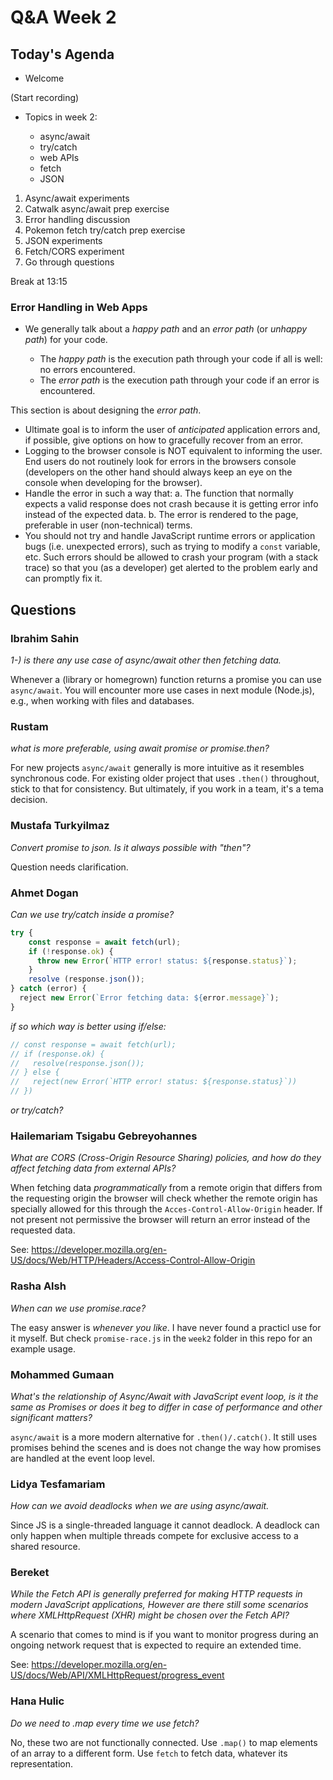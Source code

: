 <!-- cSpell:disable -->

# Q&A Week 2

## Today's Agenda

- Welcome

(Start recording)

- Topics in week 2:

  - async/await
  - try/catch
  - web APIs
  - fetch
  - JSON

1. Async/await experiments
2. Catwalk async/await prep exercise
3. Error handling discussion
4. Pokemon fetch try/catch prep exercise
5. JSON experiments
6. Fetch/CORS experiment
7. Go through questions

Break at 13:15

### Error Handling in Web Apps

- We generally talk about a _happy path_ and an _error path_ (or _unhappy path_) for your code.

  - The _happy path_ is the execution path through your code if all is well: no errors encountered.
  - The _error path_ is the execution path through your code if an error is encountered.

This section is about designing the _error path_.

- Ultimate goal is to inform the user of _anticipated_ application errors and, if possible, give options on how to gracefully recover from an error.
- Logging to the browser console is NOT equivalent to informing the user. End users do not routinely look for errors in the browsers console (developers on the other hand should always keep an eye on the console when developing for the browser).
- Handle the error in such a way that:
  a. The function that normally expects a valid response does not crash because it is getting error info instead of the expected data.
  b. The error is rendered to the page, preferable in user (non-technical) terms.
- You should not try and handle JavaScript runtime errors or application bugs (i.e. unexpected errors), such as trying to modify a `const` variable, etc. Such errors should be allowed to crash your program (with a stack trace) so that you (as a developer) get alerted to the problem early and can promptly fix it.

## Questions

### Ibrahim Sahin

_1-) is there any use case of async/await other then fetching data._

Whenever a (library or homegrown) function returns a promise you can use `async/await`. You will encounter more use cases in next module (Node.js), e.g., when working with files and databases.

### Rustam

_what is more preferable, using await promise or promise.then?_

For new projects `async/await` generally is more intuitive as it resembles synchronous code. For existing older project that uses `.then()` throughout, stick to that for consistency. But ultimately, if you work in a team, it's a tema decision.

### Mustafa Turkyilmaz

_Convert promise to json. Is it always possible with "then"?_

Question needs clarification.

### Ahmet Dogan

_Can we use try/catch inside a promise?_

```js
try {
    const response = await fetch(url);
    if (!response.ok) {
      throw new Error(`HTTP error! status: ${response.status}`);
    }
    resolve (response.json());
} catch (error) {
  reject new Error(`Error fetching data: ${error.message}`);
}
```

_if so which way is better using if/else:_

```js
// const response = await fetch(url);
// if (response.ok) {
//   resolve(response.json());
// } else {
//   reject(new Error(`HTTP error! status: ${response.status}`))
// })
```

_or try/catch?_

### Hailemariam Tsigabu Gebreyohannes

_What are CORS (Cross-Origin Resource Sharing) policies, and how do they affect fetching data from external APIs?_

When fetching data _programmatically_ from a remote origin that differs from the requesting origin the browser will check whether the remote origin has specially allowed for this through the `Acces-Control-Allow-Origin` header. If not present not permissive the browser will return an error instead of the requested data.

See: <https://developer.mozilla.org/en-US/docs/Web/HTTP/Headers/Access-Control-Allow-Origin>

### Rasha Alsh

_When can we use promise.race?_

The easy answer is _whenever you like_. I have never found a practicl use for it myself. But check `promise-race.js` in the `week2` folder in this repo for an example usage.

### Mohammed Gumaan

_What's the relationship of Async/Await with JavaScript event loop, is it the same as Promises or does it beg to differ in case of performance and other significant matters?_

`async/await` is a more modern alternative for `.then()/.catch()`. It still uses promises behind the scenes and is does not change the way how promises are handled at the event loop level.

### Lidya Tesfamariam

_How can we avoid deadlocks when we are using async/await._

Since JS is a single-threaded language it cannot deadlock. A deadlock can only happen when multiple threads compete for exclusive access to a shared resource.

### Bereket

_While the Fetch API is generally preferred for making HTTP requests in modern JavaScript applications, However are there still some scenarios where XMLHttpRequest (XHR) might be chosen over the Fetch API?_

A scenario that comes to mind is if you want to monitor progress during an ongoing network request that is expected to require an extended time.

See: <https://developer.mozilla.org/en-US/docs/Web/API/XMLHttpRequest/progress_event>

### Hana Hulic

_Do we need to .map every time we use fetch?_

No, these two are not functionally connected. Use `.map()` to map elements of an array to a different form. Use `fetch` to fetch data, whatever its representation.
